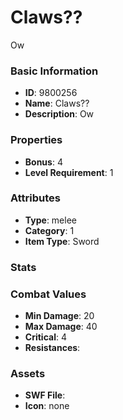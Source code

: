 # Claws??

Ow

### Basic Information

- **ID**: 9800256
- **Name**: Claws??
- **Description**: Ow

### Properties

- **Bonus**: 4
- **Level Requirement**: 1

### Attributes

- **Type**: melee     
- **Category**: 1
- **Item Type**: Sword

### Stats


### Combat Values

- **Min Damage**: 20
- **Max Damage**: 40
- **Critical**: 4
- **Resistances**: 

### Assets

- **SWF File**: 
- **Icon**: none

